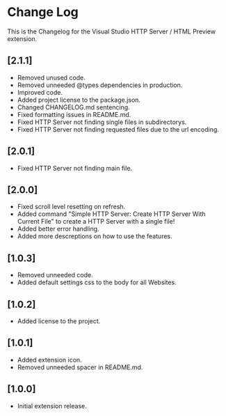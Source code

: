 # Change Log

This is the Changelog for the Visual Studio HTTP Server / HTML Preview extension.

## [2.1.1]
- Removed unused code.
- Removed unneeded @types dependencies in production.
- Improved code.
- Added project license to the package.json.
- Changed CHANGELOG.md sentencing.
- Fixed formatting issues in README.md.
- Fixed HTTP Server not finding single files in subdirectorys.
- Fixed HTTP Server not finding requested files due to the url encoding.

## [2.0.1]
- Fixed HTTP Server not finding main file.

## [2.0.0]
- Fixed scroll level resetting on refresh.
- Added command "Simple HTTP Server: Create HTTP Server With Current File" to create a HTTP Server with a single file!
- Added better error handling.
- Added more descreptions on how to use the features.

## [1.0.3]
- Removed unneeded code.
- Added default settings css to the body for all Websites.

## [1.0.2]
- Added license to the project.

## [1.0.1]
- Added extension icon.
- Removed unneeded spacer in README.md.

## [1.0.0]
- Initial extension release.
